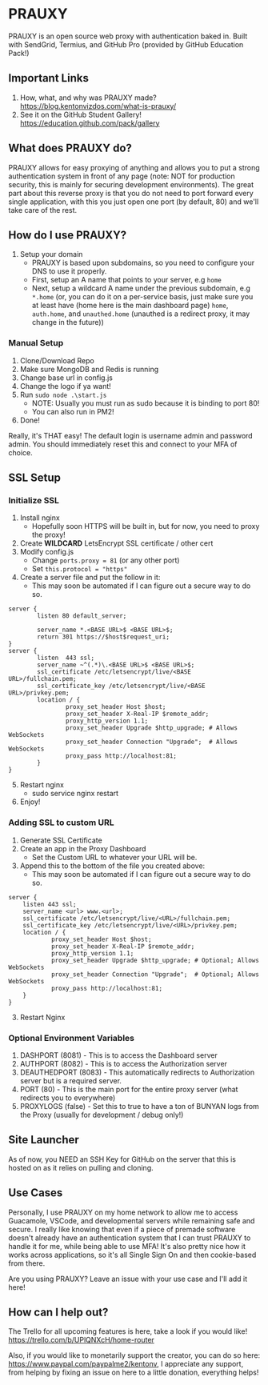 # PRAUXY
PRAUXY is an open source web proxy with authentication baked in. Built with SendGrid, Termius, and GitHub Pro (provided by GitHub Education Pack!)

## Important Links
1. How, what, and why was PRAUXY made? https://blog.kentonvizdos.com/what-is-prauxy/
2. See it on the GitHub Student Gallery! https://education.github.com/pack/gallery

## What does PRAUXY do?
PRAUXY allows for easy proxying of anything and allows you to put a strong authentication system in front of any page (note: NOT for production security, this is mainly for securing development environments). The great part about this reverse proxy is that you do not need to port forward every single application, with this you just open one port (by default, 80) and we'll take care of the rest.

## How do I use PRAUXY?
1. Setup your domain
    - PRAUXY is based upon subdomains, so you need to configure your DNS to use it properly.
    - First, setup an A name that points to your server, e.g `home`
    - Next, setup a wildcard A name under the previous subdomain, e.g `*.home` (or, you can do it on a per-service basis, just make sure you at least have (home here is the main dashboard page) `home`, `auth.home`, and `unauthed.home` (unauthed is a redirect proxy, it may change in the future))

### Manual Setup
1. Clone/Download Repo
2. Make sure MongoDB and Redis is running
3. Change base url in config.js
4. Change the logo if ya want!
5. Run `sudo node .\start.js`
    - NOTE: Usually you must run as sudo because it is binding to port 80!
    - You can also run in PM2!
6. Done!

Really, it's THAT easy! The default login is username admin and password admin. You should immediately reset this and connect to your MFA of choice.

## SSL Setup
### Initialize SSL
1. Install nginx
    - Hopefully soon HTTPS will be built in, but for now, you need to proxy the proxy!
2. Create **WILDCARD** LetsEncrypt SSL certificate / other cert
3. Modify config.js
    - Change `ports.proxy = 81` (or any other port)
    - Set `this.protocol = "https"`
4. Create a server file and put the follow in it:
    - This may soon be automated if I can figure out a secure way to do so.
```
server {
        listen 80 default_server;

        server_name *.<BASE URL>$ <BASE URL>$;
        return 301 https://$host$request_uri;
}
server {
        listen  443 ssl;
        server_name ~^(.*)\.<BASE URL>$ <BASE URL>$;
        ssl_certificate /etc/letsencrypt/live/<BASE URL>/fullchain.pem;
        ssl_certificate_key /etc/letsencrypt/live/<BASE URL>/privkey.pem;
        location / {
                proxy_set_header Host $host;
                proxy_set_header X-Real-IP $remote_addr;
                proxy_http_version 1.1;
                proxy_set_header Upgrade $http_upgrade; # Allows WebSockets
                proxy_set_header Connection "Upgrade";  # Allows WebSockets
                proxy_pass http://localhost:81;
        }
}
```
5. Restart nginx
    - sudo service nginx restart
6. Enjoy!

### Adding SSL to custom URL
1. Generate SSL Certificate
2. Create an app in the Proxy Dashboard
    - Set the Custom URL to whatever your URL will be.
2. Append this to the bottom of the file you created above:
    - This may soon be automated if I can figure out a secure way to do so.
```
server {
    listen 443 ssl;
    server_name <url> www.<url>;
    ssl_certificate /etc/letsencrypt/live/<URL>/fullchain.pem;
    ssl_certificate_key /etc/letsencrypt/live/<URL>/privkey.pem;
    location / {
            proxy_set_header Host $host;
            proxy_set_header X-Real-IP $remote_addr;
            proxy_http_version 1.1;
            proxy_set_header Upgrade $http_upgrade; # Optional; Allows WebSockets
            proxy_set_header Connection "Upgrade";  # Optional; Allows WebSockets
            proxy_pass http://localhost:81;
    }
}
```
3. Restart Nginx

### Optional Environment Variables
1. DASHPORT (8081) - This is to access the Dashboard server
2. AUTHPORT (8082) - This is to access the Authorization server
3. DEAUTHEDPORT (8083) - This automatically redirects to Authorization server but is a required server.
4. PORT (80) - This is the main port for the entire proxy server (what redirects you to everywhere)
5. PROXYLOGS (false) - Set this to true to have a ton of BUNYAN logs from the Proxy (usually for development / debug only!)

## Site Launcher
As of now, you NEED an SSH Key for GitHub on the server that this is hosted on as it relies on pulling and cloning. 

## Use Cases
Personally, I use PRAUXY on my home network to allow me to access Guacamole, VSCode, and developmental servers while remaining safe and secure. I really like knowing that even if a piece of premade software doesn't already have an authentication system that I can trust PRAUXY to handle it for me, while being able to use MFA! It's also pretty nice how it works across applications, so it's all Single Sign On and then cookie-based from there. 

Are you using PRAUXY? Leave an issue with your use case and I'll add it here!

## How can I help out?
The Trello for all upcoming features is here, take a look if you would like! https://trello.com/b/UPlQNXcH/home-router

Also, if you would like to monetarily support the creator, you can do so here: https://www.paypal.com/paypalme2/kentonv, I appreciate any support, from helping by fixing an issue on here to a little donation, everything helps!
